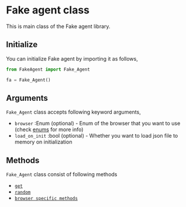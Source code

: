 # Fake agent class
This is main class of the Fake agent library.


## Initialize
You can initialize Fake agent by importing it as follows,
```python
from FakeAgent import Fake_Agent

fa = Fake_Agent()
```


## Arguments
`Fake_Agent` class accepts following keyword arguments,

- `browser` :Enum (optional) - Enum of the browser that you want to use (check [enums]() for more info)
- `load_on_init` :bool (optional) - Whether you want to load json file to memory on initialization


## Methods
`Fake_Agent` class consist of following methods

- [`get`](methods/get.md)
- [`random`](methods/random.md)
- [`browser specific methods`](methods/browser_methods.md)